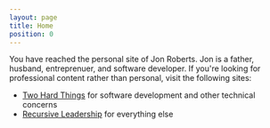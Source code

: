```yaml
---
layout: page
title: Home
position: 0
---
```

You have reached the personal site of Jon Roberts.  Jon is a father, husband, entreprenuer, and software developer.
If you're looking for professional content rather than personal, visit the following sites:
- [Two Hard Things](https://www.twohardthings.com) for software development and other technical concerns
- [Recursive Leadership](https://www.recursiveleadership.com) for everything else

